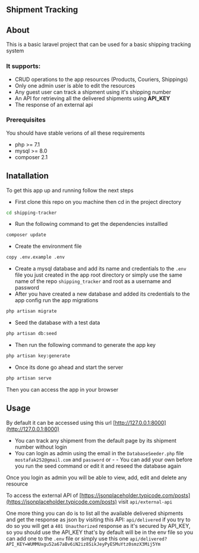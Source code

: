 ## Shipment Tracking

## About

This is a basic laravel project that can be used for a basic shipping tracking system


### It supports:

- CRUD operations to the app resources (Products, Couriers, Shippings)
- Only one admin user is able to edit the resources
- Any guest user can track a shipment using it's shipping number
- An API for retrieving all the delivered shipments using **API_KEY**
- The response of an external api


 ### Prerequisites

 You should have stable verions of all these requirements
 - php >= 7.1
 - mysql >= 8.0
 - composer 2.1


## Inatallation

To get this app up and running follow the next steps

- First clone this repo on you machine then cd in the project directory
```bash
cd shipping-tracker
```
- Run the following command to get the dependencies installled
```bash
composer update
```
- Create the environment file
```bash
copy .env.example .env
```

- Create a mysql database and add its name and credentials to the `.env` file you just created in the app root directory or simply use the same name of the repo `shipping_tracker` and root as a username and password
- After you have created a new database and added its credentials to the app config run the app migrations
```bash
php artisan migrate
```
- Seed the database with a test data
```bash
php artisan db:seed
```
- Then run the following command to generate the app key
```bash
php artisan key:generate
```
- Once its done go ahead and start the server
```bash
php artisan serve
```
Then you can access the app in your browser

## Usage

By default it can be accessed using this url [http://127.0.0.1:8000](http://127.0.0.1:8000)

- You can track any shipment from the default page by its shipment number without login
- You can login as admin using the email in the `DatabaseSeeder.php` file `mostafak252@gmail.com` and `password` or - - You can add your own before you run the seed command or edit it and reseed the database again


Once you login as admin you will be able to view, add, edit and delete any resource


To access the external API of [https://jsonplaceholder.typicode.com/posts](https://jsonplaceholder.typicode.com/posts)
visit `api/external-api`


One more thing you can do is to list all the available delivered shipments and get the response as json by visiting this API: `api/delivered`
if you try to do so you will get a `401 Unauthorized` response as it's secured by API_KEY, so you should use the API_KEY that's by default will be in the env file so you can add one to the `.env` file or simply use this one `api/delivered?API_KEY=WUMMUxgu52a67aBv6iN2iz8SikJeyPyESMuYtz0smzX3Mij5Ym`
